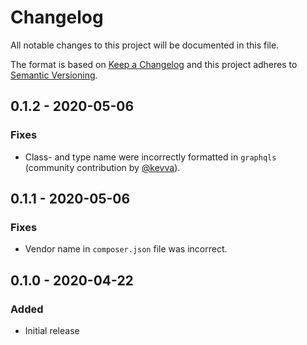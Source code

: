 # Changelog

All notable changes to this project will be documented in this file.

The format is based on [Keep a Changelog](http://keepachangelog.com/en/1.0.0/)
and this project adheres to [Semantic Versioning](http://semver.org/spec/v2.0.0.html).

## 0.1.2 - 2020-05-06

### Fixes

- Class- and type name were incorrectly formatted in `graphqls` (community contribution by [@kevva](https://github.com/kevva)).

## 0.1.1 - 2020-05-06

### Fixes

- Vendor name in `composer.json` file was incorrect.

## 0.1.0 - 2020-04-22

### Added

- Initial release 
